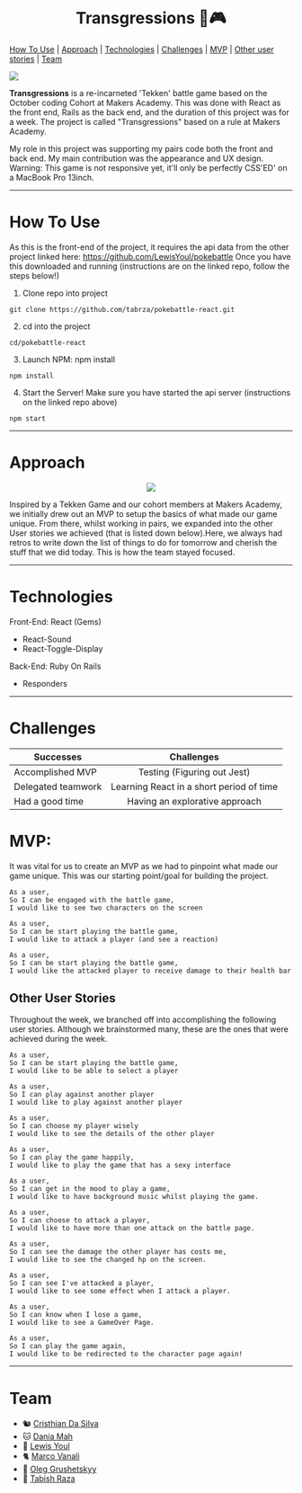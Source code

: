 <h1 align="center">
  Transgressions 🥊🎮
</h1>

[How To Use](#how-to-use) | [Approach](#approach) | [Technologies](#technologies) | [Challenges](#challenges) | [MVP](#mvp) | [Other user stories](#other-user-stories) | [Team](#team)

![](public/images/home.png)

**Transgressions** is a re-incarneted 'Tekken' battle game based on the October coding Cohort at Makers Academy. This was done with React as the front end, Rails as the back end, and the duration of this project was for a week. The project is called "Transgressions" based on a rule at Makers Academy.

My role in this project was supporting my pairs code both the front and back end. My main contribution was the appearance and UX design.
Warning: This game is not responsive yet, it'll only be perfectly CSS'ED' on a MacBook Pro 13inch. 

***

# How To Use

As this is the front-end of the project, it requires the api data from the other project linked here: https://github.com/LewisYoul/pokebattle
Once you have this downloaded and running (instructions are on the linked repo, follow the steps below!)

1. Clone repo into project
```
git clone https://github.com/tabrza/pokebattle-react.git
```

2. cd into the project
```
cd/pokebattle-react
```

3. Launch NPM: npm install
```
npm install
```

4. Start the Server! Make sure you have started the api server (instructions on the linked repo above)
```
npm start
```
***

# Approach

<p align="center">
  <img src="public/images/2.jpg">
</p>

Inspired by a Tekken Game and our cohort members at Makers Academy, we initially drew out an MVP to setup the basics of what made our
game unique. From there, whilst working in pairs, we expanded into the other User stories we achieved (that is listed down below).Here, we always had retros to write down the list of things to do for tomorrow and cherish the stuff that we did today. This is how the team stayed focused.

***

# Technologies

Front-End: React
 (Gems)
 - React-Sound
 - React-Toggle-Display

Back-End: Ruby On Rails
 - Responders
 
 ***

# Challenges

| Successes             | Challenges                  |
| --------------------- |:---------------------------:|
| Accomplished MVP      | Testing (Figuring out Jest) |
| Delegated teamwork    | Learning React in a short period of time         |
| Had a good time       | Having an explorative approach |

# MVP:

It was vital for us to create an MVP as we had to pinpoint what made our game unique. This was
our starting point/goal for building the project.

```
As a user,
So I can be engaged with the battle game,
I would like to see two characters on the screen
```

```
As a user,
So I can be start playing the battle game,
I would like to attack a player (and see a reaction)
```

```
As a user,
So I can be start playing the battle game,
I would like the attacked player to receive damage to their health bar  
```

## Other User Stories

Throughout the week, we branched off into accomplishing the following user stories. Although we
brainstormed many, these are the ones that were achieved during the week.

```
As a user,
So I can be start playing the battle game,
I would like to be able to select a player
```

```
As a user,
So I can play against another player
I would like to play against another player
```

```
As a user,
So I can choose my player wisely
I would like to see the details of the other player
```

```
As a user,
So I can play the game happily,
I would like to play the game that has a sexy interface
```

```
As a user,
So I can get in the mood to play a game,
I would like to have background music whilst playing the game.
```

```
As a user,
So I can choose to attack a player,
I would like to have more than one attack on the battle page.
```

```
As a user,
So I can see the damage the other player has costs me,
I would like to see the changed hp on the screen.
```

```
As a user,
So I can see I've attacked a player,
I would like to see some effect when I attack a player.
```

```
As a user,
So I can know when I lose a game,
I would like to see a GameOver Page.
```

```
As a user,
So I can play the game again,
I would like to be redirected to the character page again!
```
***

# Team  

- 🐿 [Cristhian Da Silva](https://github.com/cristhiandas)
- 🐱 [Dania Mah](https://github.com/thatdania)
- 🐸 [Lewis Youl](https://github.com/LewisYoul)
- 🐈 [Marco Vanali](https://github.com/Vanals)
- 🐻 [Oleg Grushetskyy](https://github.com/olegfkl)
- 🦅 [Tabish Raza](https://github.com/tabrza)
